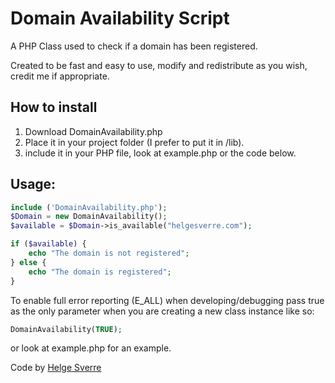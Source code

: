 Domain Availability Script
===================

A PHP Class used to check if a domain has been registered.

Created to be fast and easy to use, modify and redistribute as you wish, credit me if appropriate.

## How to install
1. Download DomainAvailability.php
2. Place it in your project folder (I prefer to put it in /lib).
3. include it in your PHP file, look at example.php or the code below.


## Usage:

```php
include ('DomainAvailability.php');  
$Domain = new DomainAvailability();
$available = $Domain->is_available("helgesverre.com");

if ($available) {
    echo "The domain is not registered";
} else {
    echo "The domain is registered";
}
```

To enable full error reporting (E_ALL) when developing/debugging pass true as the only parameter when you are creating a new class instance like so:

```PHP
DomainAvailability(TRUE);
``` 
or look at example.php for an example.

Code by [Helge Sverre](https://helgesverre.com)
